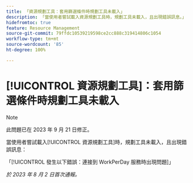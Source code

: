 ```yaml
---
title: 「資源規劃工具：套用篩選條件時規劃工具未載入」
description: 「當使用者嘗試載入資源規劃工具時，規劃工具未載入，且出現錯誤訊息。」
hidefromtoc: true
feature: Resource Management
source-git-commit: 79ffdc10539219598ce2cc888c319414806c1054
workflow-type: tm+mt
source-wordcount: '85'
ht-degree: 100%

---
```



# [!UICONTROL 資源規劃工具]：套用篩選條件時規劃工具未載入

>[!NOTE]
>
>此問題已在 2023 年 9 月 21 日修正。

當使用者嘗試載入[!UICONTROL 資源規劃工具]時，規劃工具未載入，且出現錯誤訊息：

「[!UICONTROL 發生以下錯誤：連接到 WorkPerDay 服務時出現問題]」

_於 2023 年 8 月 2 日首次通報。_

